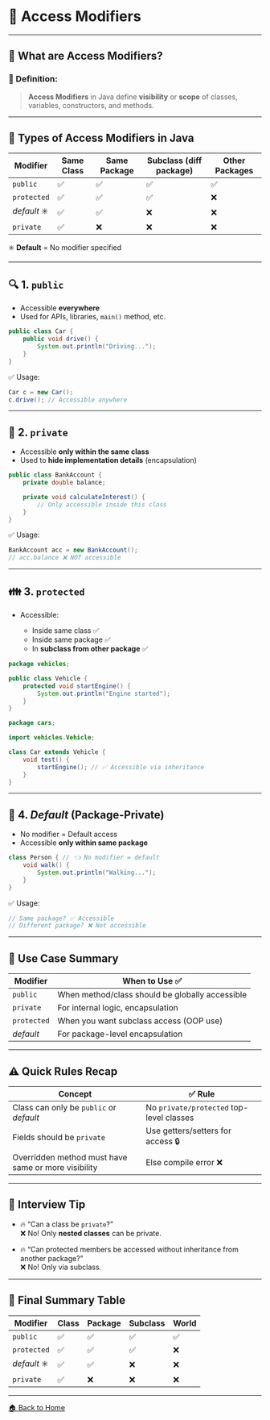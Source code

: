 # 🔭 Access Modifiers

---

## 🧠 What are Access Modifiers?

### 📌 Definition:

> **Access Modifiers** in Java define **visibility** or **scope** of classes, variables, constructors, and methods.

---

## 🧱 Types of Access Modifiers in Java

| Modifier     | Same Class | Same Package | Subclass (diff package) | Other Packages |
| ------------ | ---------- | ------------ | ----------------------- | -------------- |
| `public`     | ✅          | ✅            | ✅                       | ✅              |
| `protected`  | ✅          | ✅            | ✅                       | ❌              |
| *default* ✳️ | ✅          | ✅            | ❌                       | ❌              |
| `private`    | ✅          | ❌            | ❌                       | ❌              |

✳️ **Default** = No modifier specified

---

## 🔍 1. `public`

* Accessible **everywhere**
* Used for APIs, libraries, `main()` method, etc.

```java
public class Car {
    public void drive() {
        System.out.println("Driving...");
    }
}
```

✅ Usage:

```java
Car c = new Car();
c.drive(); // Accessible anywhere
```

---

## 🔐 2. `private`

* Accessible **only within the same class**
* Used to **hide implementation details** (encapsulation)

```java
public class BankAccount {
    private double balance;

    private void calculateInterest() {
        // Only accessible inside this class
    }
}
```

✅ Usage:

```java
BankAccount acc = new BankAccount();
// acc.balance ❌ NOT accessible
```

---

## 👪 3. `protected`

* Accessible:

    * Inside same class ✅
    * Inside same package ✅
    * In **subclass from other package** ✅

```java
package vehicles;

public class Vehicle {
    protected void startEngine() {
        System.out.println("Engine started");
    }
}
```

```java
package cars;

import vehicles.Vehicle;

class Car extends Vehicle {
    void test() {
        startEngine(); // ✅ Accessible via inheritance
    }
}
```

---

## 🏡 4. *Default* (Package-Private)

* No modifier = Default access
* Accessible **only within same package**

```java
class Person { // 👈 No modifier = default
    void walk() {
        System.out.println("Walking...");
    }
}
```

✅ Usage:

```java
// Same package? ✅ Accessible
// Different package? ❌ Not accessible
```

---

## 🎯 Use Case Summary

| Modifier    | When to Use ✅                                   |
| ----------- | ----------------------------------------------- |
| `public`    | When method/class should be globally accessible |
| `private`   | For internal logic, encapsulation               |
| `protected` | When you want subclass access (OOP use)         |
| *default*   | For package-level encapsulation                 |

---

## ⚠️ Quick Rules Recap

| Concept                                             | ✅ Rule                                   |
| --------------------------------------------------- | ---------------------------------------- |
| Class can only be `public` or *default*             | No `private/protected` top-level classes |
| Fields should be `private`                          | Use getters/setters for access 🔒        |
| Overridden method must have same or more visibility | Else compile error ❌                     |

---

## 🧠 Interview Tip

* 🔥 “Can a class be `private`?”  
  ❌ No! Only **nested classes** can be private.

* 🔥 “Can protected members be accessed without inheritance from another package?”  
  ❌ No! Only via subclass.

---

## 🏁 Final Summary Table

| Modifier     | Class | Package | Subclass | World |
| ------------ | ----- | ------- | -------- | ----- |
| `public`     | ✅     | ✅       | ✅        | ✅     |
| `protected`  | ✅     | ✅       | ✅        | ❌     |
| *default* ✳️ | ✅     | ✅       | ❌        | ❌     |
| `private`    | ✅     | ❌       | ❌        | ❌     |

---

[🏠 Back to Home](../..)
